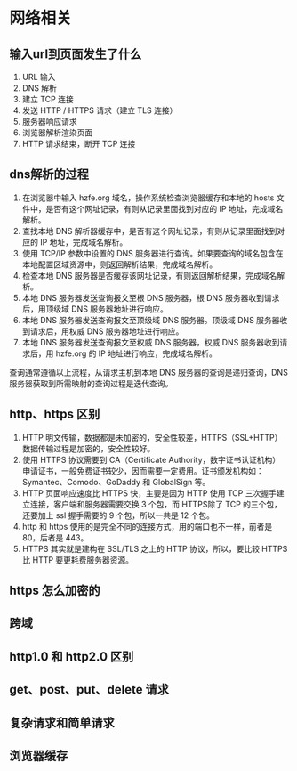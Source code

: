 # 网络相关

## 输入url到页面发生了什么

1. URL 输入
2. DNS 解析
3. 建立 TCP 连接
4. 发送 HTTP / HTTPS 请求（建立 TLS 连接）
5. 服务器响应请求
6. 浏览器解析渲染页面
7. HTTP 请求结束，断开 TCP 连接

## dns解析的过程

1. 在浏览器中输入 hzfe.org 域名，操作系统检查浏览器缓存和本地的 hosts 文件中，是否有这个网址记录，有则从记录里面找到对应的 IP 地址，完成域名解析。
2. 查找本地 DNS 解析器缓存中，是否有这个网址记录，有则从记录里面找到对应的 IP 地址，完成域名解析。
3. 使用 TCP/IP 参数中设置的 DNS 服务器进行查询。如果要查询的域名包含在本地配置区域资源中，则返回解析结果，完成域名解析。
4. 检查本地 DNS 服务器是否缓存该网址记录，有则返回解析结果，完成域名解析。
5. 本地 DNS 服务器发送查询报文至根 DNS 服务器，根 DNS 服务器收到请求后，用顶级域 DNS 服务器地址进行响应。
6. 本地 DNS 服务器发送查询报文至顶级域 DNS 服务器。顶级域 DNS 服务器收到请求后，用权威 DNS 服务器地址进行响应。
7. 本地 DNS 服务器发送查询报文至权威 DNS 服务器，权威 DNS 服务器收到请求后，用 hzfe.org 的 IP 地址进行响应，完成域名解析。

查询通常遵循以上流程，从请求主机到本地 DNS 服务器的查询是递归查询，DNS 服务器获取到所需映射的查询过程是迭代查询。

## http、https 区别

1. HTTP 明文传输，数据都是未加密的，安全性较差，HTTPS（SSL+HTTP） 数据传输过程是加密的，安全性较好。
2. 使用 HTTPS 协议需要到 CA（Certificate Authority，数字证书认证机构） 申请证书，一般免费证书较少，因而需要一定费用。证书颁发机构如：Symantec、Comodo、GoDaddy 和 GlobalSign 等。
3. HTTP 页面响应速度比 HTTPS 快，主要是因为 HTTP 使用 TCP 三次握手建立连接，客户端和服务器需要交换 3 个包，而 HTTPS除了 TCP 的三个包，还要加上 ssl 握手需要的 9 个包，所以一共是 12 个包。
4. http 和 https 使用的是完全不同的连接方式，用的端口也不一样，前者是 80，后者是 443。
5. HTTPS 其实就是建构在 SSL/TLS 之上的 HTTP 协议，所以，要比较 HTTPS 比 HTTP 要更耗费服务器资源。

## https 怎么加密的

## 跨域

## http1.0 和 http2.0 区别

## get、post、put、delete 请求

## 复杂请求和简单请求

## 浏览器缓存
